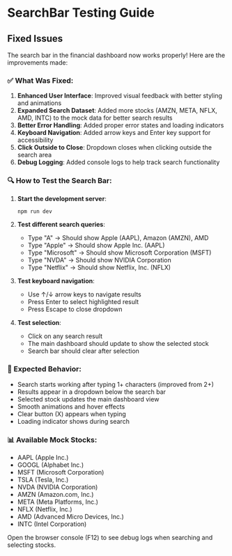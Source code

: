 # SearchBar Testing Guide

## Fixed Issues
The search bar in the financial dashboard now works properly! Here are the improvements made:

### ✅ What Was Fixed:
1. **Enhanced User Interface**: Improved visual feedback with better styling and animations
2. **Expanded Search Dataset**: Added more stocks (AMZN, META, NFLX, AMD, INTC) to the mock data for better search results
3. **Better Error Handling**: Added proper error states and loading indicators
4. **Keyboard Navigation**: Added arrow keys and Enter key support for accessibility
5. **Click Outside to Close**: Dropdown closes when clicking outside the search area
6. **Debug Logging**: Added console logs to help track search functionality

### 🔍 How to Test the Search Bar:

1. **Start the development server**:
   ```bash
   npm run dev
   ```

2. **Test different search queries**:
   - Type "A" → Should show Apple (AAPL), Amazon (AMZN), AMD
   - Type "Apple" → Should show Apple Inc. (AAPL)
   - Type "Microsoft" → Should show Microsoft Corporation (MSFT)
   - Type "NVDA" → Should show NVIDIA Corporation
   - Type "Netflix" → Should show Netflix, Inc. (NFLX)

3. **Test keyboard navigation**:
   - Use ↑/↓ arrow keys to navigate results
   - Press Enter to select highlighted result
   - Press Escape to close dropdown

4. **Test selection**:
   - Click on any search result
   - The main dashboard should update to show the selected stock
   - Search bar should clear after selection

### 🎯 Expected Behavior:
- Search starts working after typing 1+ characters (improved from 2+)
- Results appear in a dropdown below the search bar
- Selected stock updates the main dashboard view
- Smooth animations and hover effects
- Clear button (X) appears when typing
- Loading indicator shows during search

### 📊 Available Mock Stocks:
- AAPL (Apple Inc.)
- GOOGL (Alphabet Inc.)
- MSFT (Microsoft Corporation)
- TSLA (Tesla, Inc.)
- NVDA (NVIDIA Corporation)
- AMZN (Amazon.com, Inc.)
- META (Meta Platforms, Inc.)
- NFLX (Netflix, Inc.)
- AMD (Advanced Micro Devices, Inc.)
- INTC (Intel Corporation)

Open the browser console (F12) to see debug logs when searching and selecting stocks.
